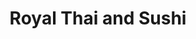 ---
layout: place
title: Royal Thai and Sushi
permalink: /florida/tallahassee/royal-thai-and-sushi.html
stateAbbr: FL
stateName: Florida
cityName: Tallahassee
seo:
  type: restaurant
  links: https://royalthaisushi.com/
place_id: ChIJZapT5wD17IgRlz5QSwftJDo
photos:
  - name: >-
      places/ChIJZapT5wD17IgRlz5QSwftJDo/photos/AeeoHcIPtd1GCc39DdgiEz_61K8bDo7Fstfkw2M_KqFYIXyzVCm3JVHJpwD-RkUV2_BINxYJj2KMua4JfHnK9UdcL29Ygm9RP23663SC9cHoKkC07EVn7Ftg8s-CzMAgPb5S6_cLfx8QgNL9-Ro5iPOIZKz_MILNMdY09JReA_qwkGJBn3EqkTwxBtiMd7k8ZrM0ktufil108Cvr3DOdYL5CvbtAgX4DwDs2CnHamhk3vMH-VnQ86bIYWnT7qqUidubpzYt8X_CdYvIpsQBsZclRHPwk_QuUcQGNZUJANLDiUMQrgA
    widthPx: 4032
    heightPx: 2269
    authorAttributions:
      - displayName: Royal Thai and Sushi
        uri: https://maps.google.com/maps/contrib/117355774688767448022
        photoUri: >-
          https://lh3.googleusercontent.com/a-/ALV-UjVjatxTOTdFFCRuMEY42jMXG9CqTRE1ia3h37UEL5d9qR-b3KPI=s100-p-k-no-mo
    flagContentUri: >-
      https://www.google.com/local/imagery/report/?cb_client=maps_api_places.places_api&image_key=!1e10!2sAF1QipPiuTG6kgVgeolEQAEU2IuUCQg9uB__m_8ZlsVL&hl=en-US
    googleMapsUri: >-
      https://www.google.com/maps/place//data=!3m4!1e2!3m2!1sAF1QipPiuTG6kgVgeolEQAEU2IuUCQg9uB__m_8ZlsVL!2e10!4m2!3m1!1s0x88ecf500e753aa65:0x3a24ed074b503e97
  - name: >-
      places/ChIJZapT5wD17IgRlz5QSwftJDo/photos/AeeoHcKzsa-r2Pr8AF04BmKdRhGdNz4917Ywk4ZTIqgc3rrkGEHT1VaHU7N42WGN9nDn5F_nvkH8MEP76Iym5pP4zuE7zREigasfo7w4rYdxpN2r5t71LdzLOrTKC9z3aRPdg_zaoXa_wkve4q8NqmHYuJyghQUE06S-OdOCLyUqG6ayHhgWgk5kE6qQ6wUlOPtxKnoRmt_hLrVaZ70TrdfrkRp3m4ympsIE-KRvnmwYFaZ1RAd95oeL33n95yZSFRvySi_fo9ZPqBrRDIlRBMI3BfB5ECaOuJHTKGr--8gRCy0nBg
    widthPx: 3025
    heightPx: 3024
    authorAttributions:
      - displayName: Royal Thai and Sushi
        uri: https://maps.google.com/maps/contrib/117355774688767448022
        photoUri: >-
          https://lh3.googleusercontent.com/a-/ALV-UjVjatxTOTdFFCRuMEY42jMXG9CqTRE1ia3h37UEL5d9qR-b3KPI=s100-p-k-no-mo
    flagContentUri: >-
      https://www.google.com/local/imagery/report/?cb_client=maps_api_places.places_api&image_key=!1e10!2sAF1QipPjjh8QbLx6QozRl4opYMEXMCHAiTuGalhAoMcz&hl=en-US
    googleMapsUri: >-
      https://www.google.com/maps/place//data=!3m4!1e2!3m2!1sAF1QipPjjh8QbLx6QozRl4opYMEXMCHAiTuGalhAoMcz!2e10!4m2!3m1!1s0x88ecf500e753aa65:0x3a24ed074b503e97
  - name: >-
      places/ChIJZapT5wD17IgRlz5QSwftJDo/photos/AeeoHcINK-yUJ9C2-vJwnKl-CQejCi2X9EjvBDvb7JUY8vPLcJoz6uOWtdbhlWrI4zOiIq-kA4HggM0o7h5iYbKZXIbrOOTzfHS4v3Z_dWIKQfVhgBoNrwTGfP6QAtyqwNXjqfjcJo1u1uBHR-lyZdiAjp2dMlrn6eLG8XFILDK6YUeKY98NoViA15KeXTLNXVWUepKup0yX4DgWLjKgkfR9WxsteqfvfzEsT4MkGVmCyuY7eczds2gOusTfLnqguPAuLHoHWiczVExWBKXtvuWvLYnYgMxEzSzanG_vy-iLUvKwPxyVTca4d5ZZ8R8i1IHh_kb3N3_-V1_B89SBOwFt58lJXkANsqaCoLD8eOhQSX5sLEUFh6JwzQ7fPPJlcwooRgvoNQv_6K9aAqLwyxH79Z5Cknc_OgAOp14s1K9Pgf2SOTu2
    widthPx: 3024
    heightPx: 4032
    authorAttributions:
      - displayName: Wolfgang Ofstedal
        uri: https://maps.google.com/maps/contrib/109750352554191636648
        photoUri: >-
          https://lh3.googleusercontent.com/a-/ALV-UjUn_18y-ZYd8Dl0oAnPHhb51HCJ1IRGaYb77TllanbSuh5T00W2=s100-p-k-no-mo
    flagContentUri: >-
      https://www.google.com/local/imagery/report/?cb_client=maps_api_places.places_api&image_key=!1e10!2sCIHM0ogKEICAgICnsP-xzgE&hl=en-US
    googleMapsUri: >-
      https://www.google.com/maps/place//data=!3m4!1e2!3m2!1sCIHM0ogKEICAgICnsP-xzgE!2e10!4m2!3m1!1s0x88ecf500e753aa65:0x3a24ed074b503e97
  - name: >-
      places/ChIJZapT5wD17IgRlz5QSwftJDo/photos/AeeoHcKO11taZMHbzH0y2bgc0cwqBMotTpWm9QL_4URMflZku3EaGfeqVoqBFsctrZhakErxqvle4aC47jT8lskYO09KF00oBf919B4O2apaqrL4VjAUBPSWjI2OKi5-uVFlPMXVA15tz4bDwPybp4kjkQASbLaQFxknvY6reqegtCj9rCRRzadrRr9ZxelDsKPS0xWIGZ0YBF58fNcP54a9Y3_d73-iZmhr6OW1Us9oj2w7L5j2Fx5hMHuG-jgOOhXZWvizzTd7Otz7UTD3R1VVjUlbcOnMRRs11aOdU7SSbLiwTQ
    widthPx: 3024
    heightPx: 4032
    authorAttributions:
      - displayName: Royal Thai and Sushi
        uri: https://maps.google.com/maps/contrib/117355774688767448022
        photoUri: >-
          https://lh3.googleusercontent.com/a-/ALV-UjVjatxTOTdFFCRuMEY42jMXG9CqTRE1ia3h37UEL5d9qR-b3KPI=s100-p-k-no-mo
    flagContentUri: >-
      https://www.google.com/local/imagery/report/?cb_client=maps_api_places.places_api&image_key=!1e10!2sAF1QipOV7i8wXpmQldQ0aSRA4zRsMzj95Uo4xixK73rY&hl=en-US
    googleMapsUri: >-
      https://www.google.com/maps/place//data=!3m4!1e2!3m2!1sAF1QipOV7i8wXpmQldQ0aSRA4zRsMzj95Uo4xixK73rY!2e10!4m2!3m1!1s0x88ecf500e753aa65:0x3a24ed074b503e97
  - name: >-
      places/ChIJZapT5wD17IgRlz5QSwftJDo/photos/AeeoHcLfvmlZ5vgC7gWC3SRyLubEDD6jk_70YjffWQYyGYKiwG39Yn_8vnDLKRpVRkCBPRJWWjAxDAsmDqJm6sXU9TwbhDpXAmi11ChYiiN5Vc1nSGEXZ8ltfdMFLIDZxVL5w_T-egVEtXQD3y44m1ocDns-fRo8JMIhZD0_VlMsjUsgn7s3ddV0yb1ZQvsMuI5b4-mIebKXQcmVRpBJ_g57A1cEpoRPFsRtYNffOvC7eJLf9LdomWszupyamMP0YALlihONvU6XZNjr1IQOzwEZSDG6RoyEHA_F9msuQ87P0Q6Hc2h5MJqdMjKGTiXls1tVZup5lkd_kRYxO71jowBaOgxbocLm1x2ivMSFSvrl2r_CjP3_zkG8QNOn7MlZQnYW-YvI2dEHy0sGWEZF0F2CgRxnqFS3MkGh-Y-LHmtv91l5xcw
    widthPx: 4000
    heightPx: 3000
    authorAttributions:
      - displayName: jerry clayton
        uri: https://maps.google.com/maps/contrib/111420019802963696153
        photoUri: >-
          https://lh3.googleusercontent.com/a-/ALV-UjUEeW1PkOp_zSqrW0TMAE28sAnX_QXQt5lJhQPRfaCg4CB72Ws7=s100-p-k-no-mo
    flagContentUri: >-
      https://www.google.com/local/imagery/report/?cb_client=maps_api_places.places_api&image_key=!1e10!2sCIHM0ogKEICAgICrsYG71wE&hl=en-US
    googleMapsUri: >-
      https://www.google.com/maps/place//data=!3m4!1e2!3m2!1sCIHM0ogKEICAgICrsYG71wE!2e10!4m2!3m1!1s0x88ecf500e753aa65:0x3a24ed074b503e97
  - name: >-
      places/ChIJZapT5wD17IgRlz5QSwftJDo/photos/AeeoHcJzyX36F_J8yvtyTAwZ-7QhRMuLFcK8VBDCQ1Rm6amzcPNHHFVXfCRfw5IrBSczYo9Wh0PSx4S29EGioTZQhsOGmVnmyW7ihmeLlmEZF8MIKrBndh3IoSjWz3w9k9lQoB0K0oo6UcbXq9EnsgoHYh_NGkh3sfUUNrh3p7NPa_7jlRyXjz7DojGtwGSpC8bcEeV-qTsEPY4SWrDQa2O8Xij_lt0CeUDZ13GoFC2RttK_ZK_yAl5dr6eOOnHKQ5lqyIoiYNbwu03qtDmOyiRwJ1WLeD6xeZMGcwTf5kN5cZU6wA-MrCWOj3vnKWAjoRrSDgXK2q4K-iSOb8bX6NVhhPK4JMla6e3nSVtdZzLda-dfqpRTwcTr9kBUQRGL4e8pEUR7ERT8bzPmsPqiQsVbv8ScWVqdH7QXVZcxbOxalx50jA
    widthPx: 4032
    heightPx: 3024
    authorAttributions:
      - displayName: John Shumaker
        uri: https://maps.google.com/maps/contrib/110300475978818293186
        photoUri: >-
          https://lh3.googleusercontent.com/a/ACg8ocJ7WpVdPTVgh06C5ciVrLu40N9QQzI5hFGgDHGPAaIaMxTfag=s100-p-k-no-mo
    flagContentUri: >-
      https://www.google.com/local/imagery/report/?cb_client=maps_api_places.places_api&image_key=!1e10!2sCIHM0ogKEICAgIDK99C4bw&hl=en-US
    googleMapsUri: >-
      https://www.google.com/maps/place//data=!3m4!1e2!3m2!1sCIHM0ogKEICAgIDK99C4bw!2e10!4m2!3m1!1s0x88ecf500e753aa65:0x3a24ed074b503e97
  - name: >-
      places/ChIJZapT5wD17IgRlz5QSwftJDo/photos/AeeoHcJaT2v5-myyy1v0TQnMB5V6QGOrYYQnPmZx_1cJPldP1cXDQ_sTwul2sTnRWJJhcJcaReQ41hNlZz0OWXDS_E1n2dwrM0tkGtJVk8P_TTYbqcR-PHIRQlTS016osSfL8g9drZwUNrgb71MzaAwrUPImYAHjONA1gPTY7mNsj2V2-zh1zQYvaSemWZqZhp8nmdRsnuA536WLHjII60RRIb1vNe7CNGgjhVSESXEToe5Ax8fnpYnN4tFsgNY9p35p1206876jGA6MNvJWXf6qCBTQsK1ERa33taTyek5K9RsqeuOM-2guj4vzKht_DR9-GP1xJpqfSjHSLwXj-Kwnp8gTAwVIJdqGGbZ55h2aJ_R2zqnukecuZQ6WUWAi9xFq3Q8FyKPhiYqLJ0LIp-B907dEQGnGuZlXVjZHl9bK-U79BA
    widthPx: 4000
    heightPx: 3000
    authorAttributions:
      - displayName: jerry clayton
        uri: https://maps.google.com/maps/contrib/111420019802963696153
        photoUri: >-
          https://lh3.googleusercontent.com/a-/ALV-UjUEeW1PkOp_zSqrW0TMAE28sAnX_QXQt5lJhQPRfaCg4CB72Ws7=s100-p-k-no-mo
    flagContentUri: >-
      https://www.google.com/local/imagery/report/?cb_client=maps_api_places.places_api&image_key=!1e10!2sCIHM0ogKEICAgICrsYG7Tw&hl=en-US
    googleMapsUri: >-
      https://www.google.com/maps/place//data=!3m4!1e2!3m2!1sCIHM0ogKEICAgICrsYG7Tw!2e10!4m2!3m1!1s0x88ecf500e753aa65:0x3a24ed074b503e97
  - name: >-
      places/ChIJZapT5wD17IgRlz5QSwftJDo/photos/AeeoHcLqE_i0tcy7EYeCAhHNVYDf5xtCJ_WcqCXTsjIu4umjordo_Wd2p9-T84iCfkGVZzBT3OPKLVSXi_3E6nJb3QDNv92wkfxB5ckaNd8mto7XocYAb-ILw6DKQZlN9tBiObKY7TFQ3IH9f2whwz6LvyAMRCzQY-wNtmf7GpzOnh70ZqB3BqD_7WgT-GIaE51c3iid1uB0XfIjGCt_b2Z8a4h19qK3WWe4WUrvsTAFC1d_xP_RXDhTNSxX6UvZl0fjxbsBj7UGl9HgsQdUsekX0fPXBKOaa1WZ11oAIVqomAimzJEykahfOIyxb6wo_8Bp_Nw6w8uXXwqCSJScY7Jfr6stoAgPccnyzV2V3Xsg7etuMQ6UMlOo5EvazVgGN6nN6hXXJXHmVUk6SgYBPFeVogP2o1DXa5giH-s4jkeVCo31UQ
    widthPx: 2734
    heightPx: 2188
    authorAttributions:
      - displayName: N Pham
        uri: https://maps.google.com/maps/contrib/107160457532720567359
        photoUri: >-
          https://lh3.googleusercontent.com/a-/ALV-UjW-_hSGUQI4rPs2thfNxSAyC473YyG1qOORYDcP_aHaYjD4BygP=s100-p-k-no-mo
    flagContentUri: >-
      https://www.google.com/local/imagery/report/?cb_client=maps_api_places.places_api&image_key=!1e10!2sCIHM0ogKEICAgIDvuLuNQA&hl=en-US
    googleMapsUri: >-
      https://www.google.com/maps/place//data=!3m4!1e2!3m2!1sCIHM0ogKEICAgIDvuLuNQA!2e10!4m2!3m1!1s0x88ecf500e753aa65:0x3a24ed074b503e97
  - name: >-
      places/ChIJZapT5wD17IgRlz5QSwftJDo/photos/AeeoHcLhdCm4TWLrc9_w_wIRAhneTilgIqGAlutrpDask6ToWBxHshcpJVDvTaE4I4d9cmTQlrBv-2aXnH627J8p3_6doKeJrXA8QlY2vRoP49pKUFVNLwcMLR3XD5WuWOx2kwMnVtdfo97V7zLeJPEzQsi_PrbHrcRRWtdHoO5kbxb3WDa3mPvluRUh_Ec9czTVsnYjrQp9MwsxYJjnQVMH9fTevjNBrDnpX6JsFFPgULukXnvLhXrz8FTB_Ywpfqb_66KSAAnqn23gKkmR0Zsz6kYLG33oVJtiqv56tAVbuh5tQg
    widthPx: 3025
    heightPx: 3024
    authorAttributions:
      - displayName: Royal Thai and Sushi
        uri: https://maps.google.com/maps/contrib/117355774688767448022
        photoUri: >-
          https://lh3.googleusercontent.com/a-/ALV-UjVjatxTOTdFFCRuMEY42jMXG9CqTRE1ia3h37UEL5d9qR-b3KPI=s100-p-k-no-mo
    flagContentUri: >-
      https://www.google.com/local/imagery/report/?cb_client=maps_api_places.places_api&image_key=!1e10!2sAF1QipPYZkZrjlhrt0fOVyOd_bw7pfTOvuWiW5c9H_VW&hl=en-US
    googleMapsUri: >-
      https://www.google.com/maps/place//data=!3m4!1e2!3m2!1sAF1QipPYZkZrjlhrt0fOVyOd_bw7pfTOvuWiW5c9H_VW!2e10!4m2!3m1!1s0x88ecf500e753aa65:0x3a24ed074b503e97
  - name: >-
      places/ChIJZapT5wD17IgRlz5QSwftJDo/photos/AeeoHcKI8bsakfVqOCXyJhpI9onZttRKno9uwfDUlGqNjbcREYhNZz9TiItzKRRO8fZEuG322x-csqOU4l5Gx2C6SIoONIxqWyLSQJ5yiCBEP0fPFZ52cKeXbLbSZvLT61N_UonehhZJ8KFEzsvz2i-tfvs8W-psaW9aANEl4e-JplbbwXGWxMLCQ912odJSR0MdBXyMPxIpCT4QymE3JxYj5JKLWIgd9i600u6nNsbdFYBESqEclMAV65XZM2ZjiOeFk6cNlLUBP168DmqN9lNRDRFP27LZ0LB9qPLpQCbKJDMwNg
    widthPx: 4032
    heightPx: 2269
    authorAttributions:
      - displayName: Royal Thai and Sushi
        uri: https://maps.google.com/maps/contrib/117355774688767448022
        photoUri: >-
          https://lh3.googleusercontent.com/a-/ALV-UjVjatxTOTdFFCRuMEY42jMXG9CqTRE1ia3h37UEL5d9qR-b3KPI=s100-p-k-no-mo
    flagContentUri: >-
      https://www.google.com/local/imagery/report/?cb_client=maps_api_places.places_api&image_key=!1e10!2sAF1QipOCKoQbxtdpl2P8tGi_C7WKFbJa0vCrVZmkip7V&hl=en-US
    googleMapsUri: >-
      https://www.google.com/maps/place//data=!3m4!1e2!3m2!1sAF1QipOCKoQbxtdpl2P8tGi_C7WKFbJa0vCrVZmkip7V!2e10!4m2!3m1!1s0x88ecf500e753aa65:0x3a24ed074b503e97
address: 2020 W Pensacola St Space 150, Tallahassee, FL 32304, USA
street: 2020 W Pensacola St Space 150
city: Tallahassee
state: FL
zip: '32304'
country: USA
neighborhood: null
latitude: '30.441822'
longitude: '-84.319562'
accessibility_options:
  wheelchairAccessibleParking: true
  wheelchairAccessibleEntrance: true
  wheelchairAccessibleRestroom: true
  wheelchairAccessibleSeating: true
business_status: OPERATIONAL
name: Royal Thai and Sushi
google_maps_links:
  directionsUri: >-
    https://www.google.com/maps/dir//''/data=!4m7!4m6!1m1!4e2!1m2!1m1!1s0x88ecf500e753aa65:0x3a24ed074b503e97!3e0
  placeUri: https://maps.google.com/?cid=4189734168945507991
  writeAReviewUri: >-
    https://www.google.com/maps/place//data=!4m3!3m2!1s0x88ecf500e753aa65:0x3a24ed074b503e97!12e1
  reviewsUri: >-
    https://www.google.com/maps/place//data=!4m4!3m3!1s0x88ecf500e753aa65:0x3a24ed074b503e97!9m1!1b1
  photosUri: >-
    https://www.google.com/maps/place//data=!4m3!3m2!1s0x88ecf500e753aa65:0x3a24ed074b503e97!10e5
primary_type: Thai Restaurant
opening_hours:
  regular: null
  current: null
secondary_opening_hours:
  regular:
    weekdayDescriptions: null
    type: null
  current:
    weekdayDescriptions: null
    type: null
phone: (850) 536-6483
price_level: PRICE_LEVEL_MODERATE
price_range: $10 &ndash; $20
rating: '4.3'
rating_count: 0
website: https://royalthaisushi.com/
description: >-
  Explore Royal Thai and Sushi in Tallahassee, Florida$$$Royal Thai and Sushi in
  Tallahassee, Florida, stands out as a relaxed spot for enjoying a blend of
  Thai and Japanese flavors in a welcoming environment. This eatery delights
  with its fresh ingredients and flavorful dishes, including spicy entrees and
  specialty rolls that cater to sushi enthusiasts seeking variety. The casual
  atmosphere makes it ideal for everyday dining, with options that balance bold
  tastes and satisfying portions at reasonable prices. Accessibility features
  like wheelchair-friendly entrances enhance the experience, ensuring everyone
  can savor the fusion cuisine without hassle.
generative_summary: >-
  Explore Royal Thai and Sushi in Tallahassee, Florida$$$Royal Thai and Sushi in
  Tallahassee, Florida, stands out as a relaxed spot for enjoying a blend of
  Thai and Japanese flavors in a welcoming environment. This eatery delights
  with its fresh ingredients and flavorful dishes, including spicy entrees and
  specialty rolls that cater to sushi enthusiasts seeking variety. The casual
  atmosphere makes it ideal for everyday dining, with options that balance bold
  tastes and satisfying portions at reasonable prices. Accessibility features
  like wheelchair-friendly entrances enhance the experience, ensuring everyone
  can savor the fusion cuisine without hassle.
generative_disclosure: Summarized by AI using the Grok-3-Mini model.
reviews:
  - name: >-
      places/ChIJZapT5wD17IgRlz5QSwftJDo/reviews/ChZDSUhNMG9nS0VJQ0FnSUN2bTZuNlZ3EAE
    relativePublishTimeDescription: 3 months ago
    rating: 4
    text:
      text: >-
        First time visiting this restaurant. I am a fan of spice and boy did
        they deliver. Everything was great taste and flavor wise. Service was
        slow and we did not get the salad with ginger dressing that was ordered
        (still paid for) but the meal was still delicious.


        The crispy house duck was great and I requested hot and could have gone
        with Tai hot, and will next time.  My son ate every bit of the curry
        beef.
      languageCode: en
    originalText:
      text: >-
        First time visiting this restaurant. I am a fan of spice and boy did
        they deliver. Everything was great taste and flavor wise. Service was
        slow and we did not get the salad with ginger dressing that was ordered
        (still paid for) but the meal was still delicious.


        The crispy house duck was great and I requested hot and could have gone
        with Tai hot, and will next time.  My son ate every bit of the curry
        beef.
      languageCode: en
    authorAttribution:
      displayName: Mark Shoplak
      uri: https://www.google.com/maps/contrib/112909140319274100922/reviews
      photoUri: >-
        https://lh3.googleusercontent.com/a/ACg8ocJyBOBmQ2QH0egJ_BDMT9dKVdgRlT6EGQ2j8EQfF182ebbLpA=s128-c0x00000000-cc-rp-mo-ba5
    publishTime: '2024-12-14T23:57:58.678887Z'
    flagContentUri: >-
      https://www.google.com/local/review/rap/report?postId=ChZDSUhNMG9nS0VJQ0FnSUN2bTZuNlZ3EAE&d=17924085&t=1
    googleMapsUri: >-
      https://www.google.com/maps/reviews/data=!4m6!14m5!1m4!2m3!1sChZDSUhNMG9nS0VJQ0FnSUN2bTZuNlZ3EAE!2m1!1s0x88ecf500e753aa65:0x3a24ed074b503e97
  - name: >-
      places/ChIJZapT5wD17IgRlz5QSwftJDo/reviews/ChZDSUhNMG9nS0VJQ0FnSUNuc1AteERnEAE
    relativePublishTimeDescription: 6 months ago
    rating: 4
    text:
      text: >-
        Medium size strip mall spot, serving a fairly large menu of Thai food
        and sushi and Japanese appetizers. We tried the pad kee mao, red curry,
        and a sushi lunch special. The food was well prepared and had good
        ingredients, and the only complaint was that the curry flavor wasn’t
        super strong, and the tuna sashimi was the least preferred of the 3.
        Overall great spot for a casual lunch or dinner, and the prices are
        pretty good too.
      languageCode: en
    originalText:
      text: >-
        Medium size strip mall spot, serving a fairly large menu of Thai food
        and sushi and Japanese appetizers. We tried the pad kee mao, red curry,
        and a sushi lunch special. The food was well prepared and had good
        ingredients, and the only complaint was that the curry flavor wasn’t
        super strong, and the tuna sashimi was the least preferred of the 3.
        Overall great spot for a casual lunch or dinner, and the prices are
        pretty good too.
      languageCode: en
    authorAttribution:
      displayName: Wolfgang Ofstedal
      uri: https://www.google.com/maps/contrib/109750352554191636648/reviews
      photoUri: >-
        https://lh3.googleusercontent.com/a-/ALV-UjUn_18y-ZYd8Dl0oAnPHhb51HCJ1IRGaYb77TllanbSuh5T00W2=s128-c0x00000000-cc-rp-mo-ba5
    publishTime: '2024-09-22T01:42:45.691908Z'
    flagContentUri: >-
      https://www.google.com/local/review/rap/report?postId=ChZDSUhNMG9nS0VJQ0FnSUNuc1AteERnEAE&d=17924085&t=1
    googleMapsUri: >-
      https://www.google.com/maps/reviews/data=!4m6!14m5!1m4!2m3!1sChZDSUhNMG9nS0VJQ0FnSUNuc1AteERnEAE!2m1!1s0x88ecf500e753aa65:0x3a24ed074b503e97
  - name: >-
      places/ChIJZapT5wD17IgRlz5QSwftJDo/reviews/ChZDSUhNMG9nS0VJQ0FnSURubl9DSWJBEAE
    relativePublishTimeDescription: 6 months ago
    rating: 5
    text:
      text: >-
        This place was great. I was excited to see the Seminole roll and FSU
        roll were to my liking (no cream cheese). I ordered the green curry and
        it was delish.
      languageCode: en
    originalText:
      text: >-
        This place was great. I was excited to see the Seminole roll and FSU
        roll were to my liking (no cream cheese). I ordered the green curry and
        it was delish.
      languageCode: en
    authorAttribution:
      displayName: Alan McQuillan
      uri: https://www.google.com/maps/contrib/103974151183087316571/reviews
      photoUri: >-
        https://lh3.googleusercontent.com/a-/ALV-UjXevFysal6FdOJUc5A9B7abVcAbJYFXRMEFg7yydjpspeagTuvA=s128-c0x00000000-cc-rp-mo-ba4
    publishTime: '2024-10-11T19:32:15.515750Z'
    flagContentUri: >-
      https://www.google.com/local/review/rap/report?postId=ChZDSUhNMG9nS0VJQ0FnSURubl9DSWJBEAE&d=17924085&t=1
    googleMapsUri: >-
      https://www.google.com/maps/reviews/data=!4m6!14m5!1m4!2m3!1sChZDSUhNMG9nS0VJQ0FnSURubl9DSWJBEAE!2m1!1s0x88ecf500e753aa65:0x3a24ed074b503e97
  - name: >-
      places/ChIJZapT5wD17IgRlz5QSwftJDo/reviews/ChZDSUhNMG9nS0VJQ0FnSUR2dVBmcU13EAE
    relativePublishTimeDescription: 3 months ago
    rating: 5
    text:
      text: >-
        The facility is clean and presentable.

        The staff were very helpful and friendly.

        The ginger dressing salad was fresh and tasty.

        The deluxe sashimi was very fresh and satisfying.

        I made a mistake in my spiciness order of the drunken noodles; the chef
        cooked a new dish without hesitation.

        We really enjoyed our dinner here.
      languageCode: en
    originalText:
      text: >-
        The facility is clean and presentable.

        The staff were very helpful and friendly.

        The ginger dressing salad was fresh and tasty.

        The deluxe sashimi was very fresh and satisfying.

        I made a mistake in my spiciness order of the drunken noodles; the chef
        cooked a new dish without hesitation.

        We really enjoyed our dinner here.
      languageCode: en
    authorAttribution:
      displayName: N Pham
      uri: https://www.google.com/maps/contrib/107160457532720567359/reviews
      photoUri: >-
        https://lh3.googleusercontent.com/a-/ALV-UjW-_hSGUQI4rPs2thfNxSAyC473YyG1qOORYDcP_aHaYjD4BygP=s128-c0x00000000-cc-rp-mo-ba6
    publishTime: '2024-12-17T13:04:30.560126Z'
    flagContentUri: >-
      https://www.google.com/local/review/rap/report?postId=ChZDSUhNMG9nS0VJQ0FnSUR2dVBmcU13EAE&d=17924085&t=1
    googleMapsUri: >-
      https://www.google.com/maps/reviews/data=!4m6!14m5!1m4!2m3!1sChZDSUhNMG9nS0VJQ0FnSUR2dVBmcU13EAE!2m1!1s0x88ecf500e753aa65:0x3a24ed074b503e97
  - name: >-
      places/ChIJZapT5wD17IgRlz5QSwftJDo/reviews/ChdDSUhNMG9nS0VJQ0FnSURfbGZpTDhRRRAB
    relativePublishTimeDescription: 2 months ago
    rating: 2
    text:
      text: >-
        Food was delicious, came in yesterday and sat in the bar area. My only
        complaint is the sushi chef, seemed to be under the influence of alcohol
        and being extremely rude to the waitress working at the time. This made
        the atmosphere very uncomfortable for everyone and the poor girl trying
        to do her job seemed very upset. Her service was excellent and I had no
        problems whatsoever. Hopefully this issue is resolved quickly and they
        get that guy out of there ASAP because nobody should be allowed to treat
        others in that manner.
      languageCode: en
    originalText:
      text: >-
        Food was delicious, came in yesterday and sat in the bar area. My only
        complaint is the sushi chef, seemed to be under the influence of alcohol
        and being extremely rude to the waitress working at the time. This made
        the atmosphere very uncomfortable for everyone and the poor girl trying
        to do her job seemed very upset. Her service was excellent and I had no
        problems whatsoever. Hopefully this issue is resolved quickly and they
        get that guy out of there ASAP because nobody should be allowed to treat
        others in that manner.
      languageCode: en
    authorAttribution:
      displayName: Frank Brown
      uri: https://www.google.com/maps/contrib/101384329796529762973/reviews
      photoUri: >-
        https://lh3.googleusercontent.com/a/ACg8ocLgdFCh_VicR5tt4u5b_tedMwFlx52vFBlhW1v954nTOi1zHg=s128-c0x00000000-cc-rp-mo
    publishTime: '2025-01-25T20:36:13.090941Z'
    flagContentUri: >-
      https://www.google.com/local/review/rap/report?postId=ChdDSUhNMG9nS0VJQ0FnSURfbGZpTDhRRRAB&d=17924085&t=1
    googleMapsUri: >-
      https://www.google.com/maps/reviews/data=!4m6!14m5!1m4!2m3!1sChdDSUhNMG9nS0VJQ0FnSURfbGZpTDhRRRAB!2m1!1s0x88ecf500e753aa65:0x3a24ed074b503e97
review_summary: >-
  Insights from Recent Feedback$$$Visitors often praise the tasty Thai and sushi
  offerings at this spot, highlighting the fresh ingredients and bold flavors
  that make meals memorable for those craving authentic Asian fusion. While most
  enjoy the well-prepared dishes and friendly service, a few note occasional
  lulls in speed or milder spice levels that still leave room for enjoyment.
  Overall, it's a solid choice for casual lunches or dinners, with many
  appreciating the good value and variety that keeps things lively. Despite a
  rare mention of staff interactions, the general vibe remains positive,
  encouraging folks to try the specialties for a satisfying experience.
review_disclosure: Summarized by AI using the Grok-3-Mini model.
parking_options:
  freeParkingLot: true
  freeStreetParking: true
  valetParking: false
payment_options:
  acceptsCreditCards: true
  acceptsDebitCards: true
  acceptsCashOnly: false
  acceptsNfc: true
allow_dogs: null
curbside_pickup: true
delivery: true
dine_in: true
good_for_children: true
good_for_groups: true
good_for_sports: false
live_music: false
menu_for_children: false
outdoor_seating: false
reservable: true
restroom: true
serves_beer: true
serves_breakfast: false
serves_brunch: false
serves_cocktails: null
serves_coffee: true
serves_dinner: true
serves_dessert: true
serves_lunch: true
serves_vegetarian_food: true
serves_wine: true
takeout: true
update_category: pro
places_description: >-
  Low-key, easygoing eatery offering Asian fusion cuisine including Thai &
  Japanese options.

---